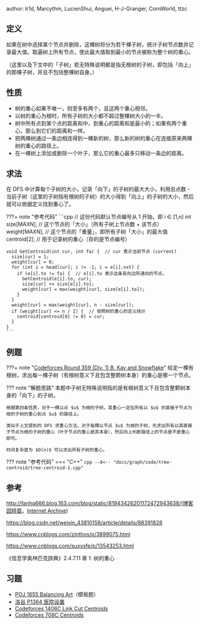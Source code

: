 author: Ir1d, Marcythm, LucienShui, Anguei, H-J-Granger, CornWorld, ttzc

## 定义

如果在树中选择某个节点并删除，这棵树将分为若干棵子树，统计子树节点数并记录最大值。取遍树上所有节点，使此最大值取到最小的节点被称为整个树的重心。

（这里以及下文中的「子树」若无特殊说明都是指无根树的子树，即包括「向上」的那棵子树，并且不包括整棵树自身。）

## 性质

-   树的重心如果不唯一，则至多有两个，且这两个重心相邻。
-   以树的重心为根时，所有子树的大小都不超过整棵树大小的一半。
-   树中所有点到某个点的距离和中，到重心的距离和是最小的；如果有两个重心，那么到它们的距离和一样。
-   把两棵树通过一条边相连得到一棵新的树，那么新的树的重心在连接原来两棵树的重心的路径上。
-   在一棵树上添加或删除一个叶子，那么它的重心最多只移动一条边的距离。

## 求法

在 DFS 中计算每个子树的大小，记录「向下」的子树的最大大小，利用总点数 - 当前子树（这里的子树指有根树的子树）的大小得到「向上」的子树的大小，然后就可以依据定义找到重心了。

???+ note "参考代码"
    ```cpp
    // 这份代码默认节点编号从 1 开始，即 i ∈ [1,n]
    int size[MAXN],  // 这个节点的「大小」（所有子树上节点数 + 该节点）
        weight[MAXN],  // 这个节点的「重量」，即所有子树「大小」的最大值
        centroid[2];  // 用于记录树的重心（存的是节点编号）
    
    void GetCentroid(int cur, int fa) {  // cur 表示当前节点 (current)
      size[cur] = 1;
      weight[cur] = 0;
      for (int i = head[cur]; i != -1; i = e[i].nxt) {
        if (e[i].to != fa) {  // e[i].to 表示这条有向边所通向的节点。
          GetCentroid(e[i].to, cur);
          size[cur] += size[e[i].to];
          weight[cur] = max(weight[cur], size[e[i].to]);
        }
      }
      weight[cur] = max(weight[cur], n - size[cur]);
      if (weight[cur] <= n / 2) {  // 依照树的重心的定义统计
        centroid[centroid[0] != 0] = cur;
      }
    }
    ```

## 例题

???+ note "[Codeforces Round 359 (Div. 1) B. Kay and Snowflake](https://codeforces.com/problemset/problem/685/B)"
    给定一棵有根树，求出每一棵子树（有根树意义下且包含整颗树本身）的重心是哪一个节点。

??? note "解题思路"
    本题中子树无特殊说明指的是有根树意义下且包含整颗树本身的「向下」的子树。

    根据第四条性质，对于一棵以点 $u$ 为根的子树，其重心一定在所有以 $u$ 的直接子节点为根的子树的重心到点 $u$ 的路径上。

    类似于上文提到的 DFS 求重心方法，对于每棵以节点 $u$ 为根的子树，先求出所有以其直接子节点为根的子树的重心（叶子节点的重心是其本身），然后向上判断路径上的节点是不是重心即可。

    时间复杂度为 $O(n)$ 可以求出所有子树的重心。

??? note "参考代码"
    === "C++"
        ```cpp
        --8<-- "docs/graph/code/tree-centroid/tree-centroid-1.cpp"
        ```

## 参考

<http://fanhq666.blog.163.com/blog/static/81943426201172472943638/>([博客园转载](https://www.cnblogs.com/qlky/p/5781081.html)，[Internet Archive](https://web.archive.org/web/20181122041458/http://fanhq666.blog.163.com/blog/static/81943426201172472943638))

<https://blog.csdn.net/weixin_43810158/article/details/88391828>

<https://www.cnblogs.com/zinthos/p/3899075.html>

<https://www.cnblogs.com/suxxsfe/p/13543253.html>

《信息学奥林匹克辞典》2.4.7.11 章 1. 树的重心

## 习题

-   [POJ 1655 Balancing Art](http://poj.org/problem?id=1655)（模板题）
-   [洛谷 P1364 医院设置](https://www.luogu.com.cn/problem/P1364)
-   [Codeforces 1406C Link Cut Centroids](https://codeforces.com/contest/1406/problem/C)
-   [Codeforces 708C Centroids](https://codeforces.com/problemset/problem/708/C)
